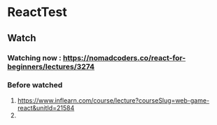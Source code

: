 # ReactTest

## Watch
### Watching now : https://nomadcoders.co/react-for-beginners/lectures/3274
### Before watched
1. https://www.inflearn.com/course/lecture?courseSlug=web-game-react&unitId=21584
2. 
